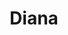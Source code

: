 ---
title: Diana
gen: Dianae
gender: f.
over: Olympian goddess of hunting, the wilderness, wild animals, and free women.
romanang: Artemis
greekang: Artemis
greek: Αρτεμις
---